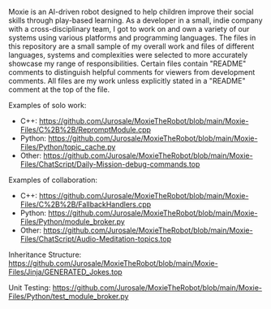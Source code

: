 Moxie is an AI-driven robot designed to help children improve their social skills through play-based learning. As a developer in a small, indie company with a cross-disciplinary team, I got to work on and own a variety of our systems using various platforms and programming languages. The files in this repository are a small sample of my overall work and files of different languages, systems and complexities were selected to more accurately showcase my range of responsibilities. Certain files contain "README" comments to distinguish helpful comments for viewers from development comments. All files are my work unless explicitly stated in a "README" comment at the top of the file.

Examples of solo work:
  - C++: https://github.com/Jurosale/MoxieTheRobot/blob/main/Moxie-Files/C%2B%2B/RepromptModule.cpp
  - Python: https://github.com/Jurosale/MoxieTheRobot/blob/main/Moxie-Files/Python/topic_cache.py
  - Other: https://github.com/Jurosale/MoxieTheRobot/blob/main/Moxie-Files/ChatScript/Daily-Mission-debug-commands.top

Examples of collaboration:
  - C++: https://github.com/Jurosale/MoxieTheRobot/blob/main/Moxie-Files/C%2B%2B/FallbackHandlers.cpp
  - Python: https://github.com/Jurosale/MoxieTheRobot/blob/main/Moxie-Files/Python/module_broker.py
  - Other: https://github.com/Jurosale/MoxieTheRobot/blob/main/Moxie-Files/ChatScript/Audio-Meditation-topics.top

Inheritance Structure:
https://github.com/Jurosale/MoxieTheRobot/blob/main/Moxie-Files/Jinja/GENERATED_Jokes.top

Unit Testing:
https://github.com/Jurosale/MoxieTheRobot/blob/main/Moxie-Files/Python/test_module_broker.py
